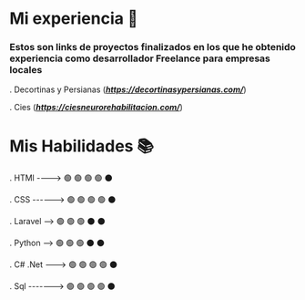 # Mi experiencia 🚀

### Estos son links de proyectos finalizados en los que he obtenido experiencia como desarrollador Freelance para empresas locales

. Decortinas y Persianas (***https://decortinasypersianas.com/***)

. Cies (***https://ciesneurorehabilitacion.com/***)


# Mis Habilidades 📚

. HTMl ----> 🟢 🟢 🟢 🟢 ⚫

. CSS    ------> 🟢 🟢 🟢 🟢 ⚫

. Laravel --> 🟢 🟢 🟢 ⚫ ⚫ 

. Python --> 🟢 🟢 🟢 ⚫ ⚫ 

. C# .Net ---> 🟢 🟢 🟢 🟢 ⚫

. Sql -------> 🟢 🟢 🟢 🟢 ⚫

  

